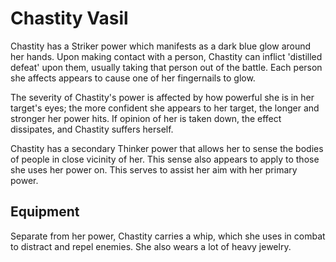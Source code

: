 # Chastity Vasil
Chastity has a Striker power which manifests as a dark blue glow around her hands. Upon making contact with a person, Chastity can inflict 'distilled defeat' upon them, usually taking that person out of the battle. Each person she affects appears to cause one of her fingernails to glow.

The severity of Chastity's power is affected by how powerful she is in her target's eyes; the more confident she appears to her target, the longer and stronger her power hits. If opinion of her is taken down, the effect dissipates, and Chastity suffers herself.

Chastity has a secondary Thinker power that allows her to sense the bodies of people in close vicinity of her. This sense also appears to apply to those she uses her power on. This serves to assist her aim with her primary power.

## Equipment
Separate from her power, Chastity carries a whip, which she uses in combat to distract and repel enemies. She also wears a lot of heavy jewelry.
